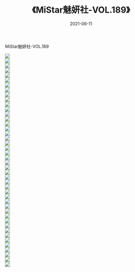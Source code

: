 ﻿---
layout: post
title:  《MiStar魅妍社-VOL.189》
date:   2021-06-11
img: http://img.660000.xyz/Sharelink/网络美图/2021/MiStar魅妍社-VOL.189/000.jpg
categories: [美女, 清纯, 唯美]
---

MiStar魅妍社-VOL.189

  ![](http://img.660000.xyz/Sharelink/网络美图/2021/MiStar魅妍社-VOL.189/001.jpg) <br> ![](http://img.660000.xyz/Sharelink/网络美图/2021/MiStar魅妍社-VOL.189/002.jpg) <br> ![](http://img.660000.xyz/Sharelink/网络美图/2021/MiStar魅妍社-VOL.189/003.jpg) <br> ![](http://img.660000.xyz/Sharelink/网络美图/2021/MiStar魅妍社-VOL.189/004.jpg) <br> ![](http://img.660000.xyz/Sharelink/网络美图/2021/MiStar魅妍社-VOL.189/005.jpg) <br> ![](http://img.660000.xyz/Sharelink/网络美图/2021/MiStar魅妍社-VOL.189/006.jpg) <br> ![](http://img.660000.xyz/Sharelink/网络美图/2021/MiStar魅妍社-VOL.189/007.jpg) <br> ![](http://img.660000.xyz/Sharelink/网络美图/2021/MiStar魅妍社-VOL.189/008.jpg) <br> ![](http://img.660000.xyz/Sharelink/网络美图/2021/MiStar魅妍社-VOL.189/009.jpg) <br> ![](http://img.660000.xyz/Sharelink/网络美图/2021/MiStar魅妍社-VOL.189/010.jpg) <br> ![](http://img.660000.xyz/Sharelink/网络美图/2021/MiStar魅妍社-VOL.189/011.jpg) <br> ![](http://img.660000.xyz/Sharelink/网络美图/2021/MiStar魅妍社-VOL.189/012.jpg) <br> ![](http://img.660000.xyz/Sharelink/网络美图/2021/MiStar魅妍社-VOL.189/013.jpg) <br> ![](http://img.660000.xyz/Sharelink/网络美图/2021/MiStar魅妍社-VOL.189/014.jpg) <br> ![](http://img.660000.xyz/Sharelink/网络美图/2021/MiStar魅妍社-VOL.189/015.jpg) <br> ![](http://img.660000.xyz/Sharelink/网络美图/2021/MiStar魅妍社-VOL.189/016.jpg) <br> ![](http://img.660000.xyz/Sharelink/网络美图/2021/MiStar魅妍社-VOL.189/017.jpg) <br> ![](http://img.660000.xyz/Sharelink/网络美图/2021/MiStar魅妍社-VOL.189/018.jpg) <br> ![](http://img.660000.xyz/Sharelink/网络美图/2021/MiStar魅妍社-VOL.189/019.jpg) <br> ![](http://img.660000.xyz/Sharelink/网络美图/2021/MiStar魅妍社-VOL.189/020.jpg) <br> ![](http://img.660000.xyz/Sharelink/网络美图/2021/MiStar魅妍社-VOL.189/021.jpg) <br> ![](http://img.660000.xyz/Sharelink/网络美图/2021/MiStar魅妍社-VOL.189/022.jpg) <br> ![](http://img.660000.xyz/Sharelink/网络美图/2021/MiStar魅妍社-VOL.189/023.jpg) <br> ![](http://img.660000.xyz/Sharelink/网络美图/2021/MiStar魅妍社-VOL.189/024.jpg) <br> ![](http://img.660000.xyz/Sharelink/网络美图/2021/MiStar魅妍社-VOL.189/025.jpg) <br> ![](http://img.660000.xyz/Sharelink/网络美图/2021/MiStar魅妍社-VOL.189/026.jpg) <br> ![](http://img.660000.xyz/Sharelink/网络美图/2021/MiStar魅妍社-VOL.189/027.jpg) <br> ![](http://img.660000.xyz/Sharelink/网络美图/2021/MiStar魅妍社-VOL.189/028.jpg) <br> ![](http://img.660000.xyz/Sharelink/网络美图/2021/MiStar魅妍社-VOL.189/029.jpg) <br> ![](http://img.660000.xyz/Sharelink/网络美图/2021/MiStar魅妍社-VOL.189/030.jpg) <br> ![](http://img.660000.xyz/Sharelink/网络美图/2021/MiStar魅妍社-VOL.189/031.jpg) <br> ![](http://img.660000.xyz/Sharelink/网络美图/2021/MiStar魅妍社-VOL.189/032.jpg) <br> ![](http://img.660000.xyz/Sharelink/网络美图/2021/MiStar魅妍社-VOL.189/033.jpg) <br> ![](http://img.660000.xyz/Sharelink/网络美图/2021/MiStar魅妍社-VOL.189/034.jpg) <br> ![](http://img.660000.xyz/Sharelink/网络美图/2021/MiStar魅妍社-VOL.189/035.jpg) <br> ![](http://img.660000.xyz/Sharelink/网络美图/2021/MiStar魅妍社-VOL.189/036.jpg) <br> ![](http://img.660000.xyz/Sharelink/网络美图/2021/MiStar魅妍社-VOL.189/037.jpg) <br> ![](http://img.660000.xyz/Sharelink/网络美图/2021/MiStar魅妍社-VOL.189/038.jpg) <br> ![](http://img.660000.xyz/Sharelink/网络美图/2021/MiStar魅妍社-VOL.189/039.jpg) <br> ![](http://img.660000.xyz/Sharelink/网络美图/2021/MiStar魅妍社-VOL.189/040.jpg) <br> ![](http://img.660000.xyz/Sharelink/网络美图/2021/MiStar魅妍社-VOL.189/041.jpg) <br> ![](http://img.660000.xyz/Sharelink/网络美图/2021/MiStar魅妍社-VOL.189/042.jpg) <br> ![](http://img.660000.xyz/Sharelink/网络美图/2021/MiStar魅妍社-VOL.189/043.jpg) <br> ![](http://img.660000.xyz/Sharelink/网络美图/2021/MiStar魅妍社-VOL.189/044.jpg) <br>